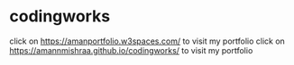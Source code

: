 # codingworks
click on https://amanportfolio.w3spaces.com/ to visit my portfolio
click on https://amannmishraa.github.io/codingworks/ to visit my portfolio
